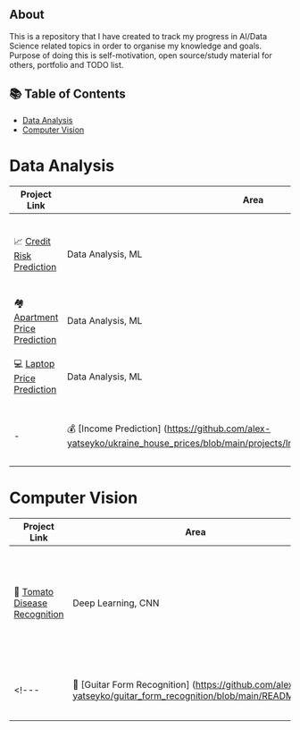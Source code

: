 ## About

This is a repository that I have created to track my progress in AI/Data Science related topics in order to organise my knowledge and goals. Purpose of doing this is self-motivation, open source/study material for others, portfolio and TODO list.

## 📚 Table of Contents
<!--- [Data Engineering](#data-engineering)-->
<!--- [SQL](#sql)-->
- [Data Analysis](#data-aanlysis)
- [Computer Vision](#computer-vision)
<!--- [Large Language Model](#llm)-->

# Data Analysis

| Project Link | Area | Project Description | Libraries |    
|---|---|---|---|
| 📈 [Credit Risk Prediction](https://github.com/alex-yatseyko/team_project/blob/main/README.md) | Data Analysis, ML | This is a project I worked with team in terms of my DSI learning  | pandas, matplotlib | 
| 🏘️ [Apartment Price Prediction](https://github.com/alex-yatseyko/ukraine_house_prices/blob/main/README.md) | Data Analysis, ML | Apartment price prediction before war | pandas, matplotlib, openstreetmaps, seaborn |
| 💻 [Laptop Price Prediction](https://github.com/alex-yatseyko/portfolio/blob/main/projects/Laptop%20Price%20Prediction/README.md) | Data Analysis, ML | Apartment price prediction before war in Ukraine | pandas, matplotlib, openstreetmaps, seaborn |
-| 💰 [Income Prediction] (https://github.com/alex-yatseyko/ukraine_house_prices/blob/main/projects/Income%20Prediction/README.md) | Data Analysis, ML | Income prediction based on occupation, race, marital status | pandas, matplotlib, openstreetmaps, seaborn



# Computer Vision

| Project Link | Area | Project Description | Libraries |    
|---|---|---|---| 
| 🍅 [Tomato Disease Recognition](https://github.com/alex-yatseyko/tomato_disease/blob/main/README.md) |   Deep Learning, CNN | I analysed photos of tomatoes with disases to identify if there is a disease to help farmers | keras matplotlib |  
<!---| 🎸 [Guitar Form Recognition] (https://github.com/alex-yatseyko/guitar_form_recognition/blob/main/README.md) | Deep Learning | Guitar Form Recognition based on provided image | pandas, matplotlib, openstreetmaps, seaborn | -->
